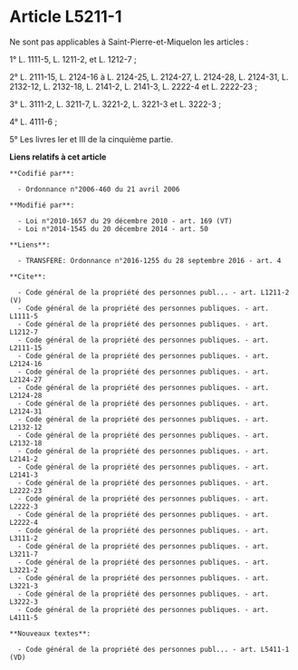 # Article L5211-1

Ne sont pas applicables à Saint-Pierre-et-Miquelon les articles : 

1° L. 1111-5, L. 1211-2, et L. 1212-7 ; 

2° L. 2111-15, L. 2124-16 à L. 2124-25, L. 2124-27, L. 2124-28, L. 2124-31, L. 2132-12, L. 2132-18, L. 2141-2, L. 2141-3, L.
2222-4 et L. 2222-23 ; 

3° L. 3111-2, L. 3211-7, L. 3221-2, L. 3221-3 et L. 3222-3 ; 

4° L. 4111-6 ; 

5° Les livres Ier et III de la cinquième partie.

**Liens relatifs à cet article**

	**Codifié par**:

	  - Ordonnance n°2006-460 du 21 avril 2006

	**Modifié par**:

	  - Loi n°2010-1657 du 29 décembre 2010 - art. 169 (VT)
	  - Loi n°2014-1545 du 20 décembre 2014 - art. 50

	**Liens**:

	  - TRANSFERE: Ordonnance n°2016-1255 du 28 septembre 2016 - art. 4

	**Cite**:

	  - Code général de la propriété des personnes publ... - art. L1211-2 (V)
	  - Code général de la propriété des personnes publiques. - art. L1111-5
	  - Code général de la propriété des personnes publiques. - art. L1212-7
	  - Code général de la propriété des personnes publiques. - art. L2111-15
	  - Code général de la propriété des personnes publiques. - art. L2124-16
	  - Code général de la propriété des personnes publiques. - art. L2124-27
	  - Code général de la propriété des personnes publiques. - art. L2124-28
	  - Code général de la propriété des personnes publiques. - art. L2124-31
	  - Code général de la propriété des personnes publiques. - art. L2132-12
	  - Code général de la propriété des personnes publiques. - art. L2132-18
	  - Code général de la propriété des personnes publiques. - art. L2141-2
	  - Code général de la propriété des personnes publiques. - art. L2141-3
	  - Code général de la propriété des personnes publiques. - art. L2222-23
	  - Code général de la propriété des personnes publiques. - art. L2222-3
	  - Code général de la propriété des personnes publiques. - art. L2222-4
	  - Code général de la propriété des personnes publiques. - art. L3111-2
	  - Code général de la propriété des personnes publiques. - art. L3211-7
	  - Code général de la propriété des personnes publiques. - art. L3221-2
	  - Code général de la propriété des personnes publiques. - art. L3221-3
	  - Code général de la propriété des personnes publiques. - art. L3222-3
	  - Code général de la propriété des personnes publiques. - art. L4111-5

	**Nouveaux textes**:

	  - Code général de la propriété des personnes publ... - art. L5411-1 (VD)
